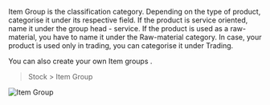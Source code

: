 Item Group is the classification category. Depending on the type of product,
categorise it under its respective field. If the product is
service oriented, name it under the group head - service. If the
product is used as a raw-material, you have to name it under the Raw-material
category. In case, your product is used only in trading, you can categorise it
under Trading.

You can also create your own Item groups .

> Stock > Item Group

![Item Group](assets/manual_erpnext_com/old_images/erpnext/item-group-tree.png)

